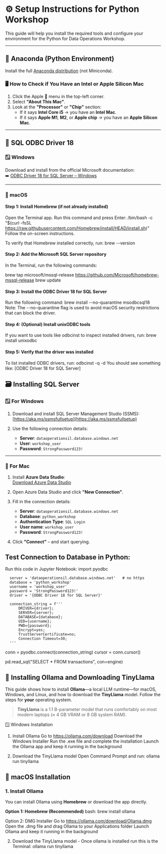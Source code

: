 # ⚙️ Setup Instructions for Python Workshop

This guide will help you install the required tools and configure your environment for the Python for Data Operations Workshop.

---

## 🐍 Anaconda (Python Environment)

Install the full [Anaconda distribution](https://www.anaconda.com/download/success) (not Miniconda).

### 🖥️ How to Check if You Have an Intel or Apple Silicon Mac

1. Click the Apple  menu in the top-left corner.  
2. Select **"About This Mac"**.  
3. Look at the **"Processor"** or **"Chip"** section:  
   - If it says **Intel Core i5** → you have an **Intel Mac**.  
   - If it says **Apple M1**, **M2**, or **Apple chip** → you have an **Apple Silicon Mac**.

---

## 🔌 SQL ODBC Driver 18

### 🪟 Windows

Download and install from the official Microsoft documentation:  
➡️ [ODBC Driver 18 for SQL Server – Windows](https://learn.microsoft.com/en-us/sql/connect/odbc/download-odbc-driver-for-sql-server?view=sql-server-ver17)

---

### 🍎 macOS

#### Step 1: Install Homebrew (if not already installed)

Open the Terminal app.
Run this command and press Enter:
/bin/bash -c "$(curl -fsSL https://raw.githubusercontent.com/Homebrew/install/HEAD/install.sh)"
Follow the on-screen instructions.

To verify that Homebrew installed correctly, run:
brew --version

#### Step 2: Add the Microsoft SQL Server repository
In the Terminal, run the following commands:

brew tap microsoft/mssql-release https://github.com/Microsoft/homebrew-mssql-release
 brew update

#### Step 3: Install the ODBC Driver 18 for SQL Server
Run the following command:
brew install --no-quarantine msodbcsql18
Note: The --no-quarantine flag is used to avoid macOS security restrictions that can block the driver.

#### Step 4: (Optional) Install unixODBC tools
If you want to use tools like odbcinst to inspect installed drivers, run:
brew install unixodbc

#### Step 5: Verify that the driver was installed
To list installed ODBC drivers, run:
odbcinst -q -d
You should see something like:
[ODBC Driver 18 for SQL Server]

## 🗃️ Installing SQL Server

### 🪟 For Windows

1. Download and install SQL Server Management Studio (SSMS):  
   [https://aka.ms/ssmsfullsetup](https://aka.ms/ssmsfullsetup)

2. Use the following connection details:

   - **Server**: `dataoperationsil.database.windows.net`  
   - **User**: `workshop_user`  
   - **Password**: `StrongPassword123!`

---

### 🍎 For Mac

1. Install **Azure Data Studio**:  
   [Download Azure Data Studio](https://learn.microsoft.com/en-us/sql/azure-data-studio/download)

2. Open Azure Data Studio and click **"New Connection"**.

3. Fill in the connection details:

   - **Server**: `dataoperationsil.database.windows.net`  
   - **Database**: `python_workshop`  
   - **Authentication Type**: `SQL Login`  
   - **User name**: `workshop_user`  
   - **Password**: `StrongPassword123!`

4. Click **"Connect"** – and start querying.



## Test Connection to Database in Python:
Run this code in Jupyter Notebook:
      import pyodbc
      
      server = 'dataoperationsil.database.windows.net'   # no https
      database = 'python_workshop'
      username = 'workshop_user'
      password = 'StrongPassword123!'
      driver = '{ODBC Driver 18 for SQL Server}'
      
      connection_string = f'''
          DRIVER={driver};
          SERVER={server};
          DATABASE={database};
          UID={username};
          PWD={password};
          Encrypt=yes;
          TrustServerCertificate=no;
          Connection Timeout=30;
      '''

conn = pyodbc.connect(connection_string)
cursor = conn.cursor()

pd.read_sql("SELECT * FROM transactions", con=engine)





## 🦙 Installing **Ollama** and Downloading **TinyLlama**

This guide shows how to install **Ollama**—a local LLM runtime—for macOS, Windows, and Linux, and how to download the **TinyLlama** model. Follow the steps for **your** operating system.

> **TinyLlama** is a 1.1 B-parameter model that runs comfortably on most modern laptops (≈ 4 GB VRAM or 8 GB system RAM).

🪟 Windows Installation
1. Install Ollama
Go to https://ollama.com/download
Download the Windows Installer
Run the .exe file and complete the installation
Launch the Ollama app and keep it running in the background

2. Download the TinyLlama model
Open Command Prompt and run: ollama run tinyllama

## 🍎 macOS Installation

### 1. Install Ollama

You can install Ollama using **Homebrew** or download the app directly.

**Option 1: Homebrew (Recommended)**
bash: brew install ollama

Option 2: DMG Installer
Go to https://ollama.com/download/Ollama.dmg
Open the .dmg file and drag Ollama to your Applications folder
Launch Ollama and keep it running in the background

2. Download the TinyLlama model -
   Once ollama is installed run this is the Terminal: ollama run tinyllama
